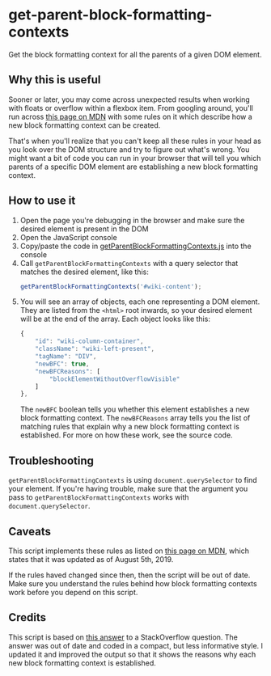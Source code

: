 # get-parent-block-formatting-contexts
Get the block formatting context for all the parents of a given DOM element.

## Why this is useful

Sooner or later, you may come across unexpected results when working with floats or overflow within a flexbox item. From googling around, you'll run across [this page on MDN](https://developer.mozilla.org/en-US/docs/Web/Guide/CSS/Block_formatting_context) with some rules on it which describe how a new block formatting context can be created.

That's when you'll realize that you can't keep all these rules in your head as you look over the DOM structure and try to figure out what's wrong. You might want a bit of code you can run in your browser that will tell you which parents of a specific DOM element are establishing a new block formatting context.

## How to use it

1. Open the page you're debugging in the browser and make sure the desired element is present in the DOM
2. Open the JavaScript console
3. Copy/paste the code in [getParentBlockFormattingContexts.js](getParentBlockFormattingContexts.js) into the console
4. Call `getParentBlockFormattingContexts` with a query selector that matches the desired element, like this:
    ```javascript
    getParentBlockFormattingContexts('#wiki-content');
    ```
5. You will see an array of objects, each one representing a DOM element. They are listed from the `<html>` root inwards, so your desired element will be at the end of the array. Each object looks like this:
    ```javascript
    {
        "id": "wiki-column-container",
        "className": "wiki-left-present",
        "tagName": "DIV",
        "newBFC": true,
        "newBFCReasons": [
            "blockElementWithoutOverflowVisible"
        ]
    },
    ```
    The `newBFC` boolean tells you whether this element establishes a new block formatting context. The `newBFCReasons` array tells you the list of matching rules that explain why a new block formatting context is established. For more on how these work, see the source code.

## Troubleshooting

`getParentBlockFormattingContexts` is using `document.querySelector` to find your element. If you're having trouble, make sure that the argument you pass to `getParentBlockFormattingContexts` works with `document.querySelector`.

## Caveats

This script implements these rules as listed on [this page on MDN](https://developer.mozilla.org/en-US/docs/Web/Guide/CSS/Block_formatting_context), which states that it was updated as of August 5th, 2019.

If the rules haved changed since then, then the script will be out of date. Make sure you understand the rules behind how block formatting contexts work before you depend on this script.

## Credits

This script is based on [this answer](https://stackoverflow.com/a/30895821) to a StackOverflow question. The answer was out of date and coded in a compact, but less informative style. I updated it and improved the output so that it shows the reasons why each new block formatting context is established.
